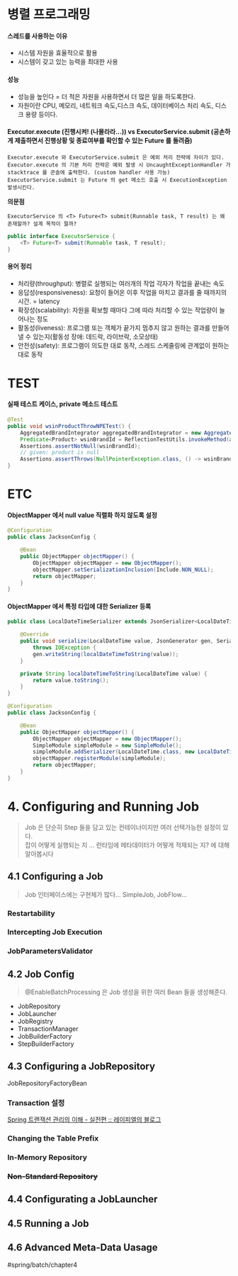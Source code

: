 병렬 프로그래밍
===========

#### 스레드를 사용하는 이유
- 시스템 자원을 효율적으로 활용
- 시스템이 갖고 있는 능력을 최대한 사용
 
#### 성능
- 성능을 높인다 = 더 적은 자원을 사용하면서 더 많은 일을 하도록한다.
- 자원이란 CPU, 메모리, 네트워크 속도,디스크 속도, 데이터베이스 처리 속도, 디스크 용량 등이다.

#### Executor.execute (진행시켜! (나몰라라...)) vs ExecutorService.submit (공손하게 제출하면서 진행상황 및 종료여부를 확인할 수 있는 Future 를 돌려줌)
```
Executor.execute 와 ExecutorService.submit 은 예외 처리 전략에 차이가 있다.  
Executor.execute 의 기본 처리 전략은 예외 발생 시 UncaughtExceptionHandler 가 stacktrace 를 콘솔에 출력한다. (custom handler 사용 가능) 
ExecutorService.submit 는 Future 의 get 메소드 호출 시 ExecutionException 발생시킨다.
```

**의문점**
``` 
ExecutorService 의 <T> Future<T> submit(Runnable task, T result) 는 왜 존재할까? 설계 목적이 뭘까? 
```

```java
public interface ExecutorService {
    <T> Future<T> submit(Runnable task, T result);
}
```
#### 용어 정리
- 처리량(throughput): 병렬로 실행되는 여러개의 작업 각자가 작업을 끝내는 속도
- 응답성(responsiveness): 요청이 들어온 이후 작업을 마치고 결과를 줄 때까지의 시간. = latency
- 확장성(scalability): 자원을 확보할 때마다 그에 따라 처리할 수 있는 작업량이 늘어나는 정도
- 활동성(liveness): 프로그램 또는 객체가 끝가지 멈추지 않고 원하는 결과를 만들어 낼 수 있는지(활동성 장애: 데드락, 라이브락, 소모상태)
- 안전성(safety): 프로그램이 의도한 대로 동작, 스레드 스케줄링에 관계없이 원하는 대로 동작

TEST
===========
#### 실패 테스트 케이스, private 메소드 테스트
```java
@Test
public void wsinProductThrowNPETest() {
    AggregatedBrandIntegrator aggregatedBrandIntegrator = new AggregatedBrandIntegrator(null);
    Predicate<Product> wsinBrandId = ReflectionTestUtils.invokeMethod(aggregatedBrandIntegrator, "wsinBrandId");
    Assertions.assertNotNull(wsinBrandId);
    // given: product is null
    Assertions.assertThrows(NullPointerException.class, () -> wsinBrandId.test(null));
}
```

ETC
===========
#### ObjectMapper 에서 null value 직렬화 하지 않도록 설정
```java
@Configuration
public class JacksonConfig {

    @Bean
    public ObjectMapper objectMapper() {
        ObjectMapper objectMapper = new ObjectMapper();
        objectMapper.setSerializationInclusion(Include.NON_NULL);
        return objectMapper;
    }
}
```
#### ObjectMapper 에서 특정 타입에 대한 Serializer 등록
```java
public class LocalDateTimeSerializer extends JsonSerializer<LocalDateTime> {

    @Override
    public void serialize(LocalDateTime value, JsonGenerator gen, SerializerProvider serializerProvider)
        throws IOException {
        gen.writeString(localDateTimeToString(value));
    }

    private String localDateTimeToString(LocalDateTime value) {
        return value.toString();
    }
}

@Configuration
public class JacksonConfig {

    @Bean
    public ObjectMapper objectMapper() {
        ObjectMapper objectMapper = new ObjectMapper();
        SimpleModule simpleModule = new SimpleModule();
        simpleModule.addSerializer(LocalDateTime.class, new LocalDateTimeSerializer());
        objectMapper.registerModule(simpleModule);
        return objectMapper;
    }
}
```
# 4. Configuring and Running Job
> Job 은 단순히 Step 들을 담고 있는 컨테이너이지만 여러 선택가능한 설정이 있다.    
> 잡이 어떻게 실행되는 지 … 런타임에 메타데이터가 어떻게 적재되는 지? 에 대해 알아봅시다  
## 4.1 Configuring a Job
> Job 인터페이스에는 구현체가 많다… SimpleJob, JobFlow…  

### Restartability
### Intercepting Job Execution
### JobParametersValidator
## 4.2 Job Config
> @EnableBatchProcessing 은 Job 생성을 위한 여러 Bean 들을 생성해준다.  
- JobRepository
- JobLauncher
- JobRegistry
- TransactionManager
- JobBuilderFactory
- StepBuilderFactory

## 4.3 Configuring a JobRepository
JobRepositoryFactoryBean
### Transaction 설정
[Spring 트랜잭션 관리의 이해 - 실전편 :: 레이피엘의 블로그](https://reiphiel.tistory.com/entry/understanding-of-spring-transaction-management-practice)
### Changing the Table Prefix
### In-Memory Repository
### ~~Non-Standard Repository~~
## 4.4 Configurating a JobLauncher
## 4.5 Running a Job
## 4.6 Advanced Meta-Data Uasage
#spring/batch/chapter4
